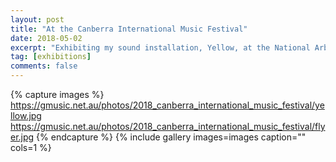 ```yaml
---
layout: post
title: "At the Canberra International Music Festival"
date: 2018-05-02
excerpt: "Exhibiting my sound installation, Yellow, at the National Arboretum in a Musical Constitutional at the Canberra International Music Festival."
tag: [exhibitions]
comments: false
---
```


{% capture images %}
	https://gmusic.net.au/photos/2018_canberra_international_music_festival/yellow.jpg
	https://gmusic.net.au/photos/2018_canberra_international_music_festival/flyer.jpg
{% endcapture %}
{% include gallery images=images caption="" cols=1 %}
